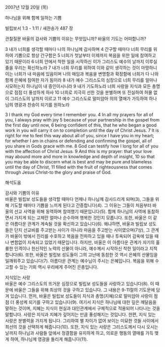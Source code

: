 2007년 12월 20일 (목)

하나님을 위해 함께 일하는 기쁨



빌립보서 1:3 - 1:11 / 새찬송가 487 장


관찰질문
바울의 감사와 기쁨의 이유는 무엇입니까? 
바울의 기도는 어떠합니까?

3 내가 너희를 생각할 때마다 나의 하나님께 감사하며 
4 간구할 때마다 너희 무리를 위하여 기쁨으로 항상 간구함은 5 너희가 첫날부터 이제까지 복음을 위한 일에 참여하고 있기 때문이라 6 너희 안에서 착한 일을 시작하신 이가 그리스도 예수의 날까지 이루실 줄을 우리는 확신하노라 7 내가 너희 무리를 위하여 이와 같이 생각하는 것이 마땅하니 이는 너희가 내 마음에 있음이며 나의 매임과 복음을 변명함과 확정함에 너희가 다 나와 함께 은혜에 참여한 자가 됨이라 8 내가 예수 그리스도의 심장으로 너희 무리를 얼마나 사모하는지 하나님이 내 증인이시니라 9 내가 기도하노라 너희 사랑을 지식과 모든 총명으로 점점 더 풍성하게 하사 10 너희로 지극히 선한 것을 분별하며 또 진실하여 허물 없이 그리스도의 날까지 이르고 11 예수 그리스도로 말미암아 의의 열매가 가득하여 하나님의 영광과 찬송이 되기를 원하노라  

3 I thank my God every time I remember you. 4 In all my prayers for all of you, I always pray with joy 5 because of your partnership in the gospel from the first day until now, 6 being confident of this, that he who began a good work in you will carry it on to completion until the day of Christ Jesus. 7 It is right for me to feel this way about all of you, since I have you in my heart; for whether I am in chains or defending and confirming the gospel, all of you share in Gods grace with me. 8 God can testify how I long for all of you with the affection of Christ Jesus. 9 And this is my prayer: that your love may abound more and more in knowledge and depth of insight, 10 so that you may be able to discern what is best and may be pure and blameless until the day of Christ, 11 filled with the fruit of righteousness that comes through Jesus Christ-to the glory and praise of God.

해석도움





감사와 기쁨의 이유  
바울은 빌립보 성도들을 생각할 때마다 언제나 하나님께 감사드리게 되며(3), 그들을 위해 기도할 때마다 기쁨을 느끼게 된다고 간증합니다(4). 그 이유는 그들이 처음부터 바울의 선교 사역을 위해 동역하며 참여했기 때문입니다(5). 함께 하나님의 사역에 동참하면서 가지게 되는 교제란 얼마나 순수하며 행복한 것인지 모릅니다. 또한, 바울은 이 같은 아름다운 관계가 계속될 것을 확신하고 있습니다(6). 왜냐하면, 바울과 빌립보 성도들은 단지 선교비를 주고받는 사이가 아니라 마음을 주고받는 사이였으며(7상), 그 관계가 바울이 밖에서 진리를 수호하고 복음을 전파하고 있을 때나 투옥되어 감옥에 있을 때나 변함없이 지속되고 있었기 때문입니다. 하지만, 바울은 이 아름다운 관계가 자기의 훌륭한 인격이나 헌신적인 노력의 산물이 아니라, 예수께서 시작하신 착한 일이라고 지적합니다(6). 또한, 바울은 빌립보 성도들이 그의 고난에 동참한 것 역시 은혜의 산물임을 일깨워주고 있습니다(7). 아름다운 관계는 예수님이 주시는 은혜입니다. 복음을 위해 수고할 수 있는 기회 역시 우리에게 주어진 은총입니다.   

지식있는 사랑  
바울은 예수 그리스도의 뜨거운 심장으로 빌립보 성도들을 사랑하고 있습니다(8). 이 때문에 바울은 그들을 위해 최상의 것을 구하고 있습니다. 그 내용은 9-11절의 기도문에 담겨 있습니다. 먼저, 바울은 빌립보 성도들이 지식과 총명(지혜)으로 말미암아 사랑이 점점 더 풍성케 되기를 구하고 있습니다(9). 여기서 지식은 하나님에 대한 깊은 깨달음을 말하는 것이며, 지혜는 지식이 현실과 대인관계에서 구체적으로 적용되어 나타나는 것을 말합니다. 사랑은 지식과 지혜가 깊어지는 만큼 풍성해지는 것입니다. 한편, 지식 있는 사랑은 분별력을 가지게 됩니다. 그리하여 별 차이가 없어 보이는 미묘한 것들 사이에서 최선의 것을 선택하게 해줍니다(10). 또한, 지식 있는 사랑은 그리스도께서 다시 오시는 날까지 하나님과 사람들 앞에서 정결함을 유지하게 하고, 의로운 행동의 열매를 가득 맺게 하여, 하나님께 영광을 돌리게 해줍니다(11).